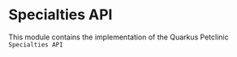 # Specialties API

This module contains the implementation of the Quarkus Petclinic `Specialties API`
